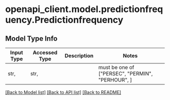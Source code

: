 # openapi_client.model.predictionfrequency.Predictionfrequency

## Model Type Info
Input Type | Accessed Type | Description | Notes
------------ | ------------- | ------------- | -------------
str,  | str,  |  | must be one of ["PERSEC", "PERMIN", "PERHOUR", ] 

[[Back to Model list]](../../README.md#documentation-for-models) [[Back to API list]](../../README.md#documentation-for-api-endpoints) [[Back to README]](../../README.md)

